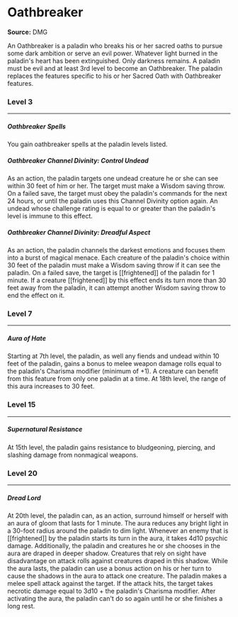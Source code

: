 # Oathbreaker

**Source:** DMG

An Oathbreaker is a paladin who breaks his or her sacred oaths to pursue some dark ambition or serve an evil power. Whatever light burned in the paladin's heart has been extinguished. Only darkness remains.
A paladin must be evil and at least 3rd level to become an Oathbreaker. The paladin replaces the features specific to his or her Sacred Oath with Oathbreaker features.

### Level 3
---
##### **Oathbreaker Spells**
You gain oathbreaker spells at the paladin levels listed.

##### **Oathbreaker Channel Divinity: Control Undead**
As an action, the paladin targets one undead creature he or she can see within 30 feet of him or her. The target must make a Wisdom saving throw. On a failed save, the target must obey the paladin's commands for the next 24 hours, or until the paladin uses this Channel Divinity option again. An undead whose challenge rating is equal to or greater than the paladin's level is immune to this effect.

##### **Oathbreaker Channel Divinity: Dreadful Aspect**
As an action, the paladin channels the darkest emotions and focuses them into a burst of magical menace. Each creature of the paladin's choice within 30 feet of the paladin must make a Wisdom saving throw if it can see the paladin. On a failed save, the target is [[frightened]] of the paladin for 1 minute. If a creature [[frightened]] by this effect ends its turn more than 30 feet away from the paladin, it can attempt another Wisdom saving throw to end the effect on it.

### Level 7
---
##### **Aura of Hate**
Starting at 7th level, the paladin, as well any fiends and undead within 10 feet of the paladin, gains a bonus to melee weapon damage rolls equal to the paladin's Charisma modifier (minimum of +1). A creature can benefit from this feature from only one paladin at a time.
At 18th level, the range of this aura increases to 30 feet.

### Level 15
---
##### **Supernatural Resistance**
At 15th level, the paladin gains resistance to bludgeoning, piercing, and slashing damage from nonmagical weapons.

### Level 20
---
##### **Dread Lord**
At 20th level, the paladin can, as an action, surround himself or herself with an aura of gloom that lasts for 1 minute. The aura reduces any bright light in a 30-foot radius around the paladin to dim light. Whenever an enemy that is [[frightened]] by the paladin starts its turn in the aura, it takes 4d10 psychic damage. Additionally, the paladin and creatures he or she chooses in the aura are draped in deeper shadow. Creatures that rely on sight have disadvantage on attack rolls against creatures draped in this shadow.
While the aura lasts, the paladin can use a bonus action on his or her turn to cause the shadows in the aura to attack one creature. The paladin makes a melee spell attack against the target. If the attack hits, the target takes necrotic damage equal to 3d10 + the paladin's Charisma modifier.
After activating the aura, the paladin can't do so again until he or she finishes a long rest.